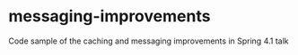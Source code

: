 messaging-improvements
======================

Code sample of the caching and messaging improvements in Spring 4.1 talk
